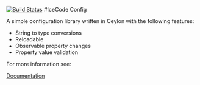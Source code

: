 [![Build Status](https://travis-ci.org/icecodesoftware/config.svg?branch=master)](https://travis-ci.org/icecodesoftware/config)
#IceCode Config

A simple configuration library written in Ceylon with the following features:

 * String to type conversions
 * Reloadable 
 * Observable property changes
 * Property value validation
 
For more information see:

[Documentation](https://github.com/icecodesoftware/config/wiki/Icecode-Config-Documentation)